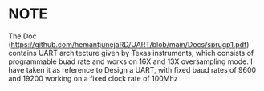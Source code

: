 # NOTE
The Doc (https://github.com/hemantjunejaRD/UART/blob/main/Docs/sprugp1.pdf) contains UART architecture given by Texas instruments, which consists of programmable buad rate and works on 16X and 13X oversampling mode. 
I have taken it as reference to Design a UART, with fixed baud rates of 9600 and 19200 working on a fixed clock rate of 100Mhz .

